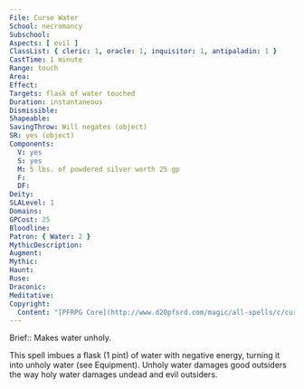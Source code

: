 ```yaml
---
File: Curse Water
School: necromancy
Subschool: 
Aspects: [ evil ]
ClassList: { cleric: 1, oracle: 1, inquisitor: 1, antipaladin: 1 }
CastTime: 1 minute
Range: touch
Area: 
Effect: 
Targets: flask of water touched
Duration: instantaneous
Dismissible: 
Shapeable: 
SavingThrow: Will negates (object)
SR: yes (object)
Components:
  V: yes
  S: yes
  M: 5 lbs. of powdered silver worth 25 gp
  F: 
  DF: 
Deity: 
SLALevel: 1
Domains: 
GPCost: 25
Bloodline: 
Patron: { Water: 2 }
MythicDescription: 
Augment: 
Mythic: 
Haunt: 
Ruse: 
Draconic: 
Meditative: 
Copyright:
  Content: "[PFRPG Core](http://www.d20pfsrd.com/magic/all-spells/c/curse-water)"
---
```

Brief:: Makes water unholy.

This spell imbues a flask (1 pint) of water with negative energy, turning it into unholy water (see Equipment). Unholy water damages good outsiders the way holy water damages undead and evil outsiders.
